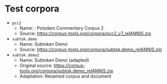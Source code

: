 # Test corpora

- `pcc2`
  - Name: : Potsdam Commentary Corpus 2
  - Source: <https://corpus-tools.org/corpora/pcc2_v7_relANNIS.zip>
- `subtok.demo`
  - Name: Subtoken Demo
  - Source: <https://corpus-tools.org/corpora/subtok.demo_relANNIS.zip>
- `subtok.demo2`
  - Name: Subtoken Demo (adapted)
  - Original source: <https://corpus-tools.org/corpora/subtok.demo_relANNIS.zip>
  - Adaptation: Renamed corpus and document
